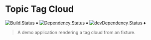 # Topic Tag Cloud

[![Build Status](https://travis-ci.org/tdeekens/topic-tag-cloud.svg?branch=master)](https://travis-ci.org/tdeekens/topic-tag-cloud) ♦️
[![Dependency Status](https://david-dm.org/tdeekens/topic-tag-cloud.svg?style=flat)](https://david-dm.org/tdeekens/topic-tag-cloud) ♦️
[![devDependency Status](https://david-dm.org/tdeekens/topic-tag-cloud/dev-status.svg)](https://david-dm.org/tdeekens/topic-tag-cloud#info=devDependencies) ♦

> A demo application rendering a tag cloud from an fixture.
